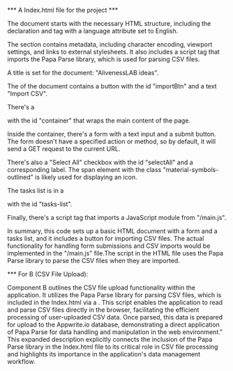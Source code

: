 *** A Index.html file for the project ***

The document starts with the necessary HTML structure, including the <!doctype html> declaration and <html> tag with a language attribute set to English.

The <head> section contains metadata, including character encoding, viewport settings, and links to external stylesheets. It also includes a script tag that imports the Papa Parse library, which is used for parsing CSV files.

A title is set for the document: "AlivenessLAB ideas".

The <body> of the document contains a button with the id "importBtn" and a text "Import CSV".

There's a <div> with the id "container" that wraps the main content of the page.

Inside the container, there's a form with a text input and a submit button. The form doesn't have a specified action or method, so by default, it will send a GET request to the current URL.

There's also a "Select All" checkbox with the id "selectAll" and a corresponding label. The span element with the class "material-symbols-outlined" is likely used for displaying an icon.

The tasks list is in a <div> with the id "tasks-list".

Finally, there's a script tag that imports a JavaScript module from "/main.js".

In summary, this code sets up a basic HTML document with a form and a tasks list, and it includes a button for importing CSV files. The actual functionality for handling form submissions and CSV imports would be implemented in the "/main.js" file.The script in the HTML file uses the Papa Parse library to parse the CSV files when they are imported.

*** For B (CSV File Upload):

Component B outlines the CSV file upload functionality within the application. It utilizes the Papa Parse library for parsing CSV files, which is included in the Index.html via a <script> tag: <script src="https://cdnjs.cloudflare.com/ajax/libs/PapaParse/5.3.0/papaparse.min.js"></script>. This script enables the application to read and parse CSV files directly in the browser, facilitating the efficient processing of user-uploaded CSV data. Once parsed, this data is prepared for upload to the Appwrite.io database, demonstrating a direct application of Papa Parse for data handling and manipulation in the web environment."
This expanded description explicitly connects the inclusion of the Papa Parse library in the Index.html file to its critical role in CSV file processing and highlights its importance in the application's data management workflow.

